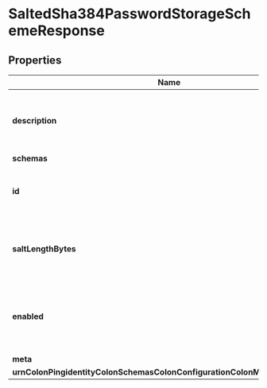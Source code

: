 

# SaltedSha384PasswordStorageSchemeResponse


## Properties

| Name | Type | Description | Notes |
|------------ | ------------- | ------------- | -------------|
|**description** | **String** | A description for this Password Storage Scheme |  [optional] |
|**schemas** | **List&lt;EnumsaltedSha384PasswordStorageSchemeSchemaUrn&gt;** |  |  |
|**id** | **String** | Name of the Password Storage Scheme |  |
|**saltLengthBytes** | **Integer** | Specifies the number of bytes to use for the generated salt. |  [optional] |
|**enabled** | **Boolean** | Indicates whether the Password Storage Scheme is enabled for use. |  |
|**meta** | [**MetaMeta**](MetaMeta.md) |  |  [optional] |
|**urnColonPingidentityColonSchemasColonConfigurationColonMessagesColon20** | [**MetaUrnPingidentitySchemasConfigurationMessages20**](MetaUrnPingidentitySchemasConfigurationMessages20.md) |  |  [optional] |



